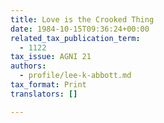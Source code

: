 ```yaml
---
title: Love is the Crooked Thing
date: 1984-10-15T09:36:24+00:00
related_tax_publication_term:
  - 1122
tax_issue: AGNI 21
authors:
  - profile/lee-k-abbott.md
tax_format: Print
translators: []

---
```

